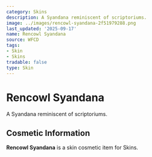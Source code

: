 ```yaml
---
category: Skins
description: A Syandana reminiscent of scriptoriums.
image: ../images/rencowl-syandana-2f51979288.png
last_updated: '2025-09-17'
name: Rencowl Syandana
source: WFCD
tags:
- Skin
- Skins
tradable: false
type: Skin
---
```


# Rencowl Syandana

A Syandana reminiscent of scriptoriums.

## Cosmetic Information

**Rencowl Syandana** is a skin cosmetic item for Skins.

